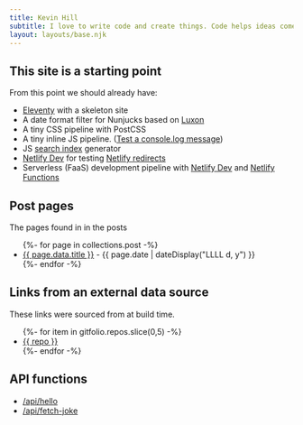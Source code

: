 ```yaml
---
title: Kevin Hill
subtitle: I love to write code and create things. Code helps ideas come to life and gives my creativity an outlet to make something amazing.
layout: layouts/base.njk
---
```


## This site is a starting point

From this point we should already have:

- [Eleventy](https://11ty.io) with a skeleton site
- A date format filter for Nunjucks based on [Luxon](https://moment.github.io/luxon)
- A tiny CSS pipeline with PostCSS
- A tiny inline JS pipeline. (<a href="#" class="btn-log">Test a console.log message</a>)
- JS [search index](/search.json) generator
- [Netlify Dev](https://www.netlify.com/products/dev) for testing [Netlify redirects](https://netlify.com/docs/redirects/)
- Serverless (FaaS) development pipeline with [Netlify Dev](https://www.netlify.com/products/dev) and [Netlify Functions](https://www.netlify.com/products/functions)

## Post pages

The pages found in in the posts

<ul class="listing">
{%- for page in collections.post -%}
  <li>
    <a href="{{ page.url }}">{{ page.data.title }}</a> -
    <time datetime="{{ page.date }}">{{ page.date | dateDisplay("LLLL d, y") }}</time>
  </li>
{%- endfor -%}
</ul>

## Links from an external data source

These links were sourced from at build time.

<ul class="listing">
{%- for item in gitfolio.repos.slice(0,5) -%}
  <li>
    <a href="https://github.com/kevinkhill/{{ repo }}">{{ repo }}</a>
  </li>
{%- endfor -%}
</ul>

## API functions

- [/api/hello](/api/hello)
- [/api/fetch-joke](/api/fetch-joke)
